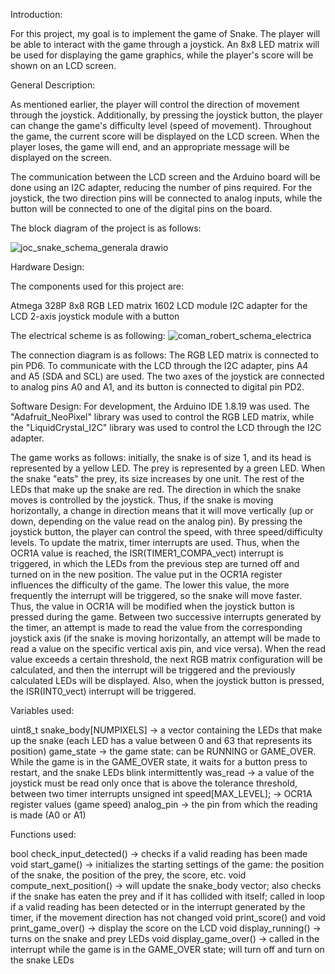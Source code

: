 Introduction:

For this project, my goal is to implement the game of Snake. The player will be able to interact with the game through a joystick. An 8x8 LED matrix will be used for displaying the game graphics, while the player's score will be shown on an LCD screen.

General Description:

As mentioned earlier, the player will control the direction of movement through the joystick. Additionally, by pressing the joystick button, the player can change the game's difficulty level (speed of movement). Throughout the game, the current score will be displayed on the LCD screen. When the player loses, the game will end, and an appropriate message will be displayed on the screen.

The communication between the LCD screen and the Arduino board will be done using an I2C adapter, reducing the number of pins required. For the joystick, the two direction pins will be connected to analog inputs, while the button will be connected to one of the digital pins on the board.

The block diagram of the project is as follows:

![joc_snake_schema_generala drawio](https://user-images.githubusercontent.com/79792580/227972006-8cd22d2c-9b60-44f8-9f16-ba8b47eea793.png)

Hardware Design:

The components used for this project are:

Atmega 328P
8x8 RGB LED matrix
1602 LCD module
I2C adapter for the LCD
2-axis joystick module with a button

The electrical scheme is as following:
![coman_robert_schema_electrica](https://user-images.githubusercontent.com/79792580/227972781-d126224d-2f7b-44db-9ab9-e8b1e5f2b1df.png)

The connection diagram is as follows: The RGB LED matrix is connected to pin PD6. To communicate with the LCD through the I2C adapter, pins A4 and A5 (SDA and SCL) are used. The two axes of the joystick are connected to analog pins A0 and A1, and its button is connected to digital pin PD2.

Software Design:
For development, the Arduino IDE 1.8.19 was used. The "Adafruit_NeoPixel" library was used to control the RGB LED matrix, while the "LiquidCrystal_I2C" library was used to control the LCD through the I2C adapter.

The game works as follows: initially, the snake is of size 1, and its head is represented by a yellow LED. The prey is represented by a green LED. When the snake "eats" the prey, its size increases by one unit. The rest of the LEDs that make up the snake are red. The direction in which the snake moves is controlled by the joystick. Thus, if the snake is moving horizontally, a change in direction means that it will move vertically (up or down, depending on the value read on the analog pin). By pressing the joystick button, the player can control the speed, with three speed/difficulty levels. To update the matrix, timer interrupts are used. Thus, when the OCR1A value is reached, the ISR(TIMER1_COMPA_vect) interrupt is triggered, in which the LEDs from the previous step are turned off and turned on in the new position. The value put in the OCR1A register influences the difficulty of the game. The lower this value, the more frequently the interrupt will be triggered, so the snake will move faster. Thus, the value in OCR1A will be modified when the joystick button is pressed during the game. Between two successive interrupts generated by the timer, an attempt is made to read the value from the corresponding joystick axis (if the snake is moving horizontally, an attempt will be made to read a value on the specific vertical axis pin, and vice versa). When the read value exceeds a certain threshold, the next RGB matrix configuration will be calculated, and then the interrupt will be triggered and the previously calculated LEDs will be displayed. Also, when the joystick button is pressed, the ISR(INT0_vect) interrupt will be triggered.

Variables used:

uint8_t snake_body[NUMPIXELS] → a vector containing the LEDs that make up the snake (each LED has a value between 0 and 63 that represents its position)
game_state → the game state: can be RUNNING or GAME_OVER. While the game is in the GAME_OVER state, it waits for a button press to restart, and the snake LEDs blink intermittently
was_read → a value of the joystick must be read only once that is above the tolerance threshold, between two timer interrupts
unsigned int speed[MAX_LEVEL]; → OCR1A register values (game speed)
analog_pin → the pin from which the reading is made (A0 or A1)


Functions used:

bool check_input_detected() → checks if a valid reading has been made
void start_game() → initializes the starting settings of the game: the position of the snake, the position of the prey, the score, etc.
void compute_next_position() → will update the snake_body vector; also checks if the snake has eaten the prey and if it has collided with itself; called in loop if a valid reading has been detected or in the interrupt generated by the timer, if the movement direction has not changed
void print_score() and void print_game_over() → display the score on the LCD
void display_running() → turns on the snake and prey LEDs
void display_game_over() → called in the interrupt while the game is in the GAME_OVER state; will turn off and turn on the snake LEDs

